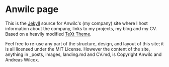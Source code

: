 Anwilc page
============================

This is the [Jekyll](http://github.com/mojombo/jekyll) source for Anwilc's (my company) site where I host information about the company, links to my projects, my blog and my CV. Based on a heavily modified [TeXt Theme](https://github.com/kitian616/jekyll-TeXt-theme).

Feel free to re-use any part of the structure, design, and layout of this site; it is all licensed under the MIT License. However the content of the site, anything in _posts, images, landing.md and CV.md, is Copyright Anwilc and Andreas Wilcox.